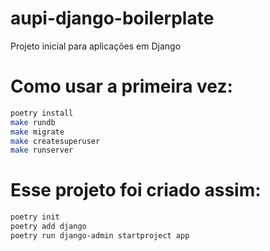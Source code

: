 # aupi-django-boilerplate
Projeto inicial para aplicações em Django



# Como usar a primeira vez:

```bash
poetry install
make rundb
make migrate
make createsuperuser
make runserver
```

# Esse projeto foi criado assim:

```bash
poetry init
poetry add django
poetry run django-admin startproject app
```

